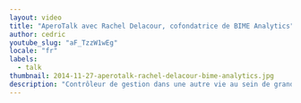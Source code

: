 ```yaml
---
layout: video
title: "AperoTalk avec Rachel Delacour, cofondatrice de BIME Analytics"
author: cedric
youtube_slug: "aF_TzzW1wEg"
locale: "fr"
labels:
  - talk
thumbnail: 2014-11-27-aperotalk-rachel-delacour-bime-analytics.jpg
description: "Contrôleur de gestion dans une autre vie au sein de grands groupes entre Montpellier et Moscou et fervente utilisatrice de solutions de Business Intelligence, Rachel Delacour est partie du constat suivant : les outils de business intelligence sont souvent réservés à des sociétés de taille importante et très couteuses à mettre en place. Pour changer cela, elle a cofondé BIME Analytics."
---
```

